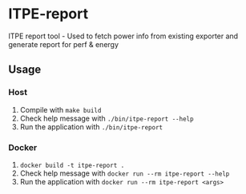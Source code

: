 # ITPE-report
ITPE report tool - Used to fetch power info from existing exporter and generate report for perf &amp; energy

## Usage

### Host
1. Compile with `make build`
2. Check help message with `./bin/itpe-report --help`
3. Run the application with `./bin/itpe-report`

### Docker
1. `docker build -t itpe-report .`
2. Check help message with `docker run --rm itpe-report --help`
3. Run the application with `docker run --rm itpe-report <args>`
